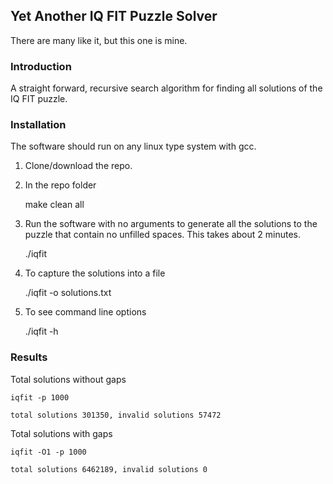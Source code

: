 ## Yet Another IQ FIT Puzzle Solver

There are many like it, but this one is mine.

### Introduction

A straight forward, recursive search algorithm for finding all solutions of the IQ FIT puzzle.

### Installation

The software should run on any linux type system with gcc.

1. Clone/download the repo.
2. In the repo folder
    
    make clean all

3. Run the software with no arguments to generate all the solutions to the puzzle that contain no unfilled spaces. This takes about 2 minutes.

    ./iqfit

4. To capture the solutions into a file

    ./iqfit -o solutions.txt

5. To see command line options

    ./iqfit -h

### Results

Total solutions without gaps


    iqfit -p 1000

    total solutions 301350, invalid solutions 57472

Total solutions with gaps

    iqfit -O1 -p 1000

    total solutions 6462189, invalid solutions 0


